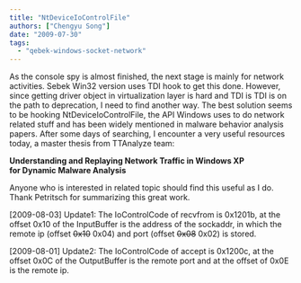 ```yaml
---
title: "NtDeviceIoControlFile"
authors: ["Chengyu Song"]
date: "2009-07-30"
tags: 
  - "qebek-windows-socket-network"
---
```


As the console spy is almost finished, the next stage is mainly for network activities. Sebek Win32 version uses TDI hook to get this done. However, since getting driver object in virtualization layer is hard and TDI is TDI is on the path to deprecation, I need to find another way. The best solution seems to be hooking NtDeviceIoControlFile, the API Windows uses to do network related stuff and has been widely mentioned in malware behavior analysis papers. After some days of searching, I encounter a very useful resources today, a master thesis from TTAnalyze team:

  

  

**Understanding and Replaying Network Traffic in Windows XP for Dynamic Malware Analysis**

  

  

Anyone who is interested in related topic should find this useful as I do. Thank Petritsch for summarizing this great work.

  

  

\[2009-08-03\] Update1: The IoControlCode of recvfrom is 0x1201b, at the offset 0x10 of the InputBuffer is the address of the sockaddr, in which the remote ip (offset <del>0x10</del> 0x04) and port (offset <del>0x08</del> 0x02) is stored.  

  

  

\[2009-08-01\] Update2: The IoControlCode of accept is 0x1200c, at the offset 0x0C of the OutputBuffer is the remote port and at the offset of 0x0E is the remote ip.
